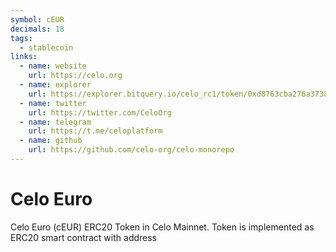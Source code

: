 ```yaml
---
symbol: cEUR
decimals: 18
tags:
  - stablecoin
links:
  - name: website
    url: https://celo.org
  - name: explorer
    url: https://explorer.bitquery.io/celo_rc1/token/0xd8763cba276a3738e6de85b4b3bf5fded6d6ca73
  - name: twitter
    url: https://twitter.com/CeloOrg
  - name: telegram
    url: https://t.me/celoplatform
  - name: github
    url: https://github.com/celo-org/celo-monorepo
---
```


# Celo Euro

Celo Euro (cEUR) ERC20 Token in Celo Mainnet. Token is implemented as ERC20 smart contract with address
